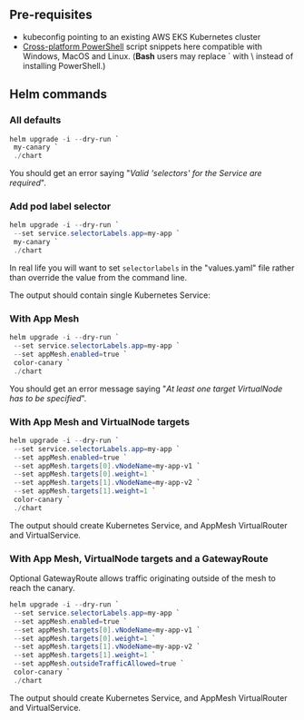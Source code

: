## Pre-requisites

- kubeconfig pointing to an existing AWS EKS Kubernetes cluster
- [Cross-platform PowerShell](https://docs.microsoft.com/en-us/powershell/scripting/install/installing-powershell) script snippets here compatible with Windows, MacOS and Linux. 
  (**Bash** users may replace ` with \\ instead of installing PowerShell.)

## Helm commands

### All defaults

```PowerShell
helm upgrade -i --dry-run `
 my-canary `
 ./chart
```

You should get an error saying "*Valid 'selectors' for the Service are required*".

### Add pod label selector

```PowerShell
helm upgrade -i --dry-run `
 --set service.selectorLabels.app=my-app `
 my-canary `
 ./chart
```

In real life you will want to set `selectorlabels` in the "values.yaml" file rather than override the value from the command line.

The output should contain single Kubernetes Service:

### With App Mesh

```PowerShell
helm upgrade -i --dry-run `
 --set service.selectorLabels.app=my-app `
 --set appMesh.enabled=true `
 color-canary `
 ./chart
```
You should get an error message saying "*At least one target VirtualNode has to be specified*".


### With App Mesh and VirtualNode targets

```PowerShell
helm upgrade -i --dry-run `
 --set service.selectorLabels.app=my-app `
 --set appMesh.enabled=true `
 --set appMesh.targets[0].vNodeName=my-app-v1 `
 --set appMesh.targets[0].weight=1 `
 --set appMesh.targets[1].vNodeName=my-app-v2 `
 --set appMesh.targets[1].weight=1 `
 color-canary `
 ./chart
```

The output should create Kubernetes Service, and AppMesh VirtualRouter and VirtualService.

### With App Mesh, VirtualNode targets and a GatewayRoute

Optional GatewayRoute allows traffic originating outside of the mesh to reach the canary.

```PowerShell
helm upgrade -i --dry-run `
 --set service.selectorLabels.app=my-app `
 --set appMesh.enabled=true `
 --set appMesh.targets[0].vNodeName=my-app-v1 `
 --set appMesh.targets[0].weight=1 `
 --set appMesh.targets[1].vNodeName=my-app-v2 `
 --set appMesh.targets[1].weight=1 `
 --set appMesh.outsideTrafficAllowed=true `
 color-canary `
 ./chart
```

The output should create Kubernetes Service, and AppMesh VirtualRouter and VirtualService.
